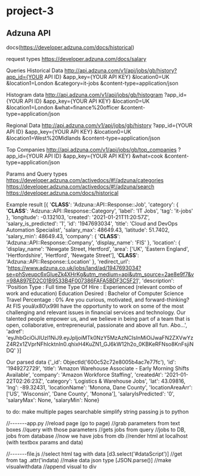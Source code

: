 # project-3
## Adzuna API
docs(https://developer.adzuna.com/docs/historical)

request types
https://developer.adzuna.com/docs/salary

Queries
Historical Data
http://api.adzuna.com/v1/api/jobs/gb/history?app_id={YOUR API ID}
    &app_key={YOUR API KEY}
    &location0=UK
    &location1=London
    &category=it-jobs
    &content-type=application/json

Histogram data
http://api.adzuna.com/v1/api/jobs/gb/histogram
    ?app_id={YOUR API ID}
    &app_key={YOUR API KEY}
    &location0=UK
    &location1=London
    &what=finance%20officer
    &content-type=application/json

Regional Data
http://api.adzuna.com/v1/api/jobs/gb/history
    ?app_id={YOUR API ID}
    &app_key={YOUR API KEY}
    &location0=UK
    &location1=West%20Midlands
    &content-type=application/json

Top Companies
http://api.adzuna.com/v1/api/jobs/gb/top_companies
    ?app_id={YOUR API ID}
    &app_key={YOUR API KEY}
    &what=cook
    &content-type=application/json

Params and Query types
https://developer.adzuna.com/activedocs/#!/adzuna/categories
https://developer.adzuna.com/activedocs/#!/adzuna/search
https://developer.adzuna.com/docs/historical

Example result
[{
    '__CLASS__': 'Adzuna::API::Response::Job', 
    'category': {
        '__CLASS__': 'Adzuna::API::Response::Category', 
        'label': 'IT Jobs', 
        'tag': 'it-jobs'
    }, 
    'longitude': -0.132103, 
    'created': '2021-01-21T11:20:57Z', 
    'salary_is_predicted': '1', 
    'id': '1947693034', 
    'title': 'Cloud and DevOps Automation Specialist', 
    'salary_max': 48649.43, 
    'latitude': 51.7402, 
    'salary_min': 48649.43, 
    'company': {
        '__CLASS__': 'Adzuna::API::Response::Company', 
        'display_name': 'FIS'
    }, 
    'location': {
        'display_name': 'Newgate Street, Hertford', 
        'area': ['UK', 'Eastern England', 'Hertfordshire', 'Hertford', 'Newgate Street'], 
        '__CLASS__': 'Adzuna::API::Response::Location'
    }, 
    'redirect_url': 'https://www.adzuna.co.uk/jobs/land/ad/1947693034?se=phSveupc6xGlueZk4XHrKg&utm_medium=api&utm_source=2ae8e9f7&v=98A897ED2C01B9533B4F007386FAFA5BDF3C5F21', 
    'description': 'Position Type : Full time Type Of Hire : Experienced (relevant combo of work and education) Education Desired : Bachelor of Computer Science Travel Percentage : 0% Are you curious, motivated, and forward-thinking? At FIS youâ\x80\x99ll have the opportunity to work on some of the most challenging and relevant issues in financial services and technology. Our talented people empower us, and we believe in being part of a team that is open, collaborative, entrepreneurial, passionate and above all fun. Abo…', 
    'adref': 'eyJhbGciOiJIUzI1NiJ9.eyJpIjoiMTk0NzY5MzAzNCIsInMiOiJwaFN2ZXVwYzZ4R2x1ZVprNFhIcktnIn0.qhixH4KuZN1_GJ6kW12h2o_0KBKeRFNso8KnFsjiNDQ'
}]

Our parsed data
{'_id': ObjectId('600c52c72e8005b4ac7e77fc'), 
    'id': '1949272729', 
    'title': 'Amazon Warehouse Associate - Early Morning Shifts Available', 
    'company': 'Amazon Workforce Staffing', 
    'createdAt': '2021-01-22T02:26:23Z', 
    'category': 'Logistics & Warehouse Jobs', 
    'lat': 43.09816, 
    'lng': -89.32431, 
    'locationName': 'Monona, Dane County', 
    'locationAreaArr': ['US', 'Wisconsin', 'Dane County', 'Monona'], 
    'salaryIsPredicted': '0', 
    'salaryMax': None, 
'salaryMin': None}

to do:
make multiple pages searchable
simplify string passing js to python

//-------app.py
//reload page (go to page)
//grab parameters from text boxes
//query with those parameters
//gets jobs from query
//jobs to DB, jobs from database
//now we have jobs from db
//render html at localhost (with textbox params and data)

//-------file.js
//select html tag with data [d3.select('#dataScript')]
//get from tag .attr('indata)
//make data json type [JSON.parse()]
//make visualwithdata
//append visual to div